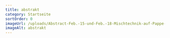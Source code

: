 ```yaml
---
title: abstrakt
category: Startseite
sortOrder: 0
imageUrl: /uploads/Abstract-Feb.-15-und-Feb.-18-Mischtechnik-auf-Pappe-und-Leinwand-100x70-I.jpg
imageAlt: abstrakt
---
```

